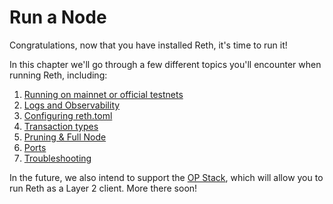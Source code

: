 # Run a Node

Congratulations, now that you have installed Reth, it's time to run it!

In this chapter we'll go through a few different topics you'll encounter when running Reth, including:
1. [Running on mainnet or official testnets](./mainnet.md)
1. [Logs and Observability](./observability.md)
1. [Configuring reth.toml](./config.md)
1. [Transaction types](./transactions.md)
1. [Pruning & Full Node](./pruning.md)
1. [Ports](./ports.md)
1. [Troubleshooting](./troubleshooting.md)

In the future, we also intend to support the [OP Stack](https://stack.optimism.io/docs/understand/explainer/), which will allow you to run Reth as a Layer 2 client. More there soon!

